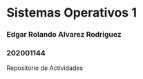 # Sistemas Operativos 1

### Edgar Rolando Alvarez Rodriguez
### 202001144

Repositorio de Actividades 

